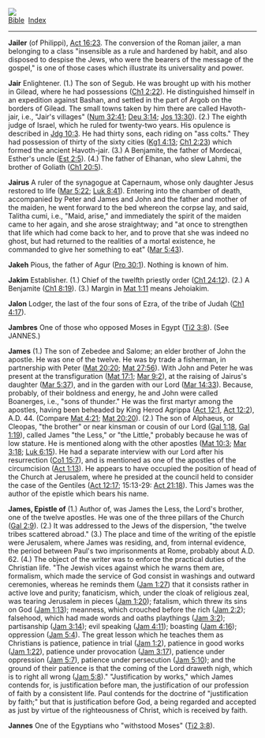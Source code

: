 [![](../../cdshop/ithlogo.png)](../../index)  
[Bible](../index)  [Index](index) 

------------------------------------------------------------------------

<span id="000">**Jailer**</span> (of Philippi), [Act
16:23](../kjv/act016.htm#023). The conversion of the Roman jailer, a man
belonging to a class "insensible as a rule and hardened by habit, and
also disposed to despise the Jews, who were the bearers of the message
of the gospel," is one of those cases which illustrate its universality
and power.

<span id="001">**Jair**</span> Enlightener. (1.) The son of Segub. He
was brought up with his mother in Gilead, where he had possessions ([Ch1
2:22](../kjv/ch1002.htm#022)). He distinguished himself in an expedition
against Bashan, and settled in the part of Argob on the borders of
Gilead. The small towns taken by him there are called Havoth-jair, i.e.,
"Jair's villages" ([Num 32:41](../kjv/num032.htm#041); [Deu
3:14](../kjv/deu003.htm#014); [Jos 13:30](../kjv/jos013.htm#030)). (2.)
The eighth judge of Israel, which he ruled for twenty-two years. His
opulence is described in [Jdg 10:3](../kjv/jdg010.htm#003). He had
thirty sons, each riding on "ass colts." They had possession of thirty
of the sixty cities ([Kg1 4:13](../kjv/kg1004.htm#013); [Ch1
2:23](../kjv/ch1002.htm#023)) which formed the ancient Havoth-jair. (3.)
A Benjamite, the father of Mordecai, Esther's uncle ([Est
2:5](../kjv/est002.htm#005)). (4.) The father of Elhanan, who slew
Lahmi, the brother of Goliath ([Ch1 20:5](../kjv/ch1020.htm#005)).

<span id="002">**Jairus**</span> A ruler of the synagogue at Capernaum,
whose only daughter Jesus restored to life ([Mar
5:22](../kjv/mar005.htm#022); [Luk 8:41](../kjv/luk008.htm#041)).
Entering into the chamber of death, accompanied by Peter and James and
John and the father and mother of the maiden, he went forward to the bed
whereon the corpse lay, and said, Talitha cumi, i.e., "Maid, arise," and
immediately the spirit of the maiden came to her again, and she arose
straightway; and "at once to strengthen that life which had come back to
her, and to prove that she was indeed no ghost, but had returned to the
realities of a mortal existence, he commanded to give her something to
eat" ([Mar 5:43](../kjv/mar005.htm#043)).

<span id="003">**Jakeh**</span> Pious, the father of Agur ([Pro
30:1](../kjv/pro030.htm#001)). Nothing is known of him.

<span id="004">**Jakim**</span> Establisher. (1.) Chief of the twelfth
priestly order ([Ch1 24:12](../kjv/ch1024.htm#012)). (2.) A Benjamite
([Ch1 8:19](../kjv/ch1008.htm#019)). (3.) Margin in [Mat
1:11](../kjv/mat001.htm#011) means Jehoiakim.

<span id="005">**Jalon**</span> Lodger, the last of the four sons of
Ezra, of the tribe of Judah ([Ch1 4:17](../kjv/ch1004.htm#017)).

<span id="006">**Jambres**</span> One of those who opposed Moses in
Egypt ([Ti2 3:8](../kjv/ti2003.htm#008)). (See JANNES.)

<span id="007">**James**</span> (1.) The son of Zebedee and Salome; an
elder brother of John the apostle. He was one of the twelve. He was by
trade a fisherman, in partnership with Peter ([Mat
20:20](../kjv/mat020.htm#020); [Mat 27:56](../kjv/mat027.htm#056)). With
John and Peter he was present at the transfiguration ([Mat
17:1](../kjv/mat017.htm#001); [Mar 9:2](../kjv/mar009.htm#002)), at the
raising of Jairus's daughter ([Mar 5:37](../kjv/mar005.htm#037)), and in
the garden with our Lord ([Mar 14:33](../kjv/mar014.htm#033)). Because,
probably, of their boldness and energy, he and John were called
Boanerges, i.e., "sons of thunder." He was the first martyr among the
apostles, having been beheaded by King Herod Agrippa ([Act
12:1](../kjv/act012.htm#001), [Act 12:2](../kjv/act012.htm#002)), A.D.
44. (Compare [Mat 4:21](../kjv/mat004.htm#021); [Mat
20:20](../kjv/mat020.htm#020)). (2.) The son of Alphaeus, or Cleopas,
"the brother" or near kinsman or cousin of our Lord ([Gal
1:18](../kjv/gal001.htm#018), [Gal 1:19](../kjv/gal001.htm#019)), called
James "the Less," or "the Little," probably because he was of low
stature. He is mentioned along with the other apostles ([Mat
10:3](../kjv/mat010.htm#003); [Mar 3:18](../kjv/mar003.htm#018); [Luk
6:15](../kjv/luk006.htm#015)). He had a separate interview with our Lord
after his resurrection ([Co1 15:7](../kjv/co1015.htm#007)), and is
mentioned as one of the apostles of the circumcision ([Act
1:13](../kjv/act001.htm#013)). He appears to have occupied the position
of head of the Church at Jerusalem, where he presided at the council
held to consider the case of the Gentiles ([Act
12:17](../kjv/act012.htm#017); 15:13-29: [Act
21:18](../kjv/act021.htm#018)). This James was the author of the epistle
which bears his name.

<span id="008">**James, Epistle of**</span> (1.) Author of, was James
the Less, the Lord's brother, one of the twelve apostles. He was one of
the three pillars of the Church ([Gal 2:9](../kjv/gal002.htm#009)). (2.)
It was addressed to the Jews of the dispersion, "the twelve tribes
scattered abroad." (3.) The place and time of the writing of the epistle
were Jerusalem, where James was residing, and, from internal evidence,
the period between Paul's two imprisonments at Rome, probably about A.D.
62. (4.) The object of the writer was to enforce the practical duties of
the Christian life. "The Jewish vices against which he warns them are,
formalism, which made the service of God consist in washings and outward
ceremonies, whereas he reminds them ([Jam 1:27](../kjv/jam001.htm#027))
that it consists rather in active love and purity; fanaticism, which,
under the cloak of religious zeal, was tearing Jerusalem in pieces ([Jam
1:20](../kjv/jam001.htm#020)); fatalism, which threw its sins on God
([Jam 1:13](../kjv/jam001.htm#013)); meanness, which crouched before the
rich ([Jam 2:2](../kjv/jam002.htm#002)); falsehood, which had made words
and oaths playthings ([Jam 3:2](../kjv/jam003.htm#002)); partisanship
([Jam 3:14](../kjv/jam003.htm#014)); evil speaking ([Jam
4:11](../kjv/jam004.htm#011)); boasting ([Jam
4:16](../kjv/jam004.htm#016)); oppression ([Jam
5:4](../kjv/jam005.htm#004)). The great lesson which he teaches them as
Christians is patience, patience in trial ([Jam
1:2](../kjv/jam001.htm#002)), patience in good works ([Jam
1:22](../kjv/jam001.htm#022)), patience under provocation ([Jam
3:17](../kjv/jam003.htm#017)), patience under oppression ([Jam
5:7](../kjv/jam005.htm#007)), patience under persecution ([Jam
5:10](../kjv/jam005.htm#010)); and the ground of their patience is that
the coming of the Lord draweth nigh, which is to right all wrong ([Jam
5:8](../kjv/jam005.htm#008))." "Justification by works," which James
contends for, is justification before man, the justification of our
profession of faith by a consistent life. Paul contends for the doctrine
of "justification by faith;" but that is justification before God, a
being regarded and accepted as just by virtue of the righteousness of
Christ, which is received by faith.

<span id="009">**Jannes**</span> One of the Egyptians who "withstood
Moses" ([Ti2 3:8](../kjv/ti2003.htm#008)).
